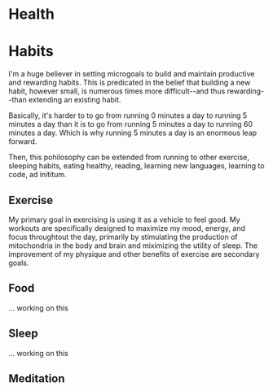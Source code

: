 # Health

# Habits

I'm a huge believer in setting microgoals to build and maintain productive and rewarding habits. This is predicated in the belief that building a new habit, however small, is numerous times more difficult--and thus rewarding--than extending an existing habit.

Basically, it's harder to to go from running 0 minutes a day to running 5 minutes a day than it is to go from running 5 minutes a day to running 60 minutes a day. Which is why running 5 minutes a day is an enormous leap forward.

Then, this pohilosophy can be extended from running to other exercise, sleeping habits, eating healthy, reading, learning new languages, learning to code, ad inititum.

## Exercise

My primary goal in exercising is using it as a vehicle to feel good. My workouts are specifically designed to maximize my mood, energy, and focus throughtout the day, primarily by stimulating the production of mitochondria in the body and brain and miximizing the utility of sleep. The improvement of my physique and other benefits of exercise are secondary goals.

## Food

... working on this

## Sleep

... working on this

## Meditation
